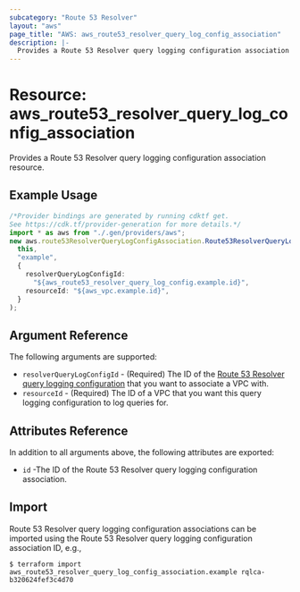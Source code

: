 ```yaml
---
subcategory: "Route 53 Resolver"
layout: "aws"
page_title: "AWS: aws_route53_resolver_query_log_config_association"
description: |-
  Provides a Route 53 Resolver query logging configuration association resource.
---
```


# Resource: aws\_route53\_resolver\_query\_log\_config\_association

Provides a Route 53 Resolver query logging configuration association resource.

## Example Usage

```typescript
/*Provider bindings are generated by running cdktf get.
See https://cdk.tf/provider-generation for more details.*/
import * as aws from "./.gen/providers/aws";
new aws.route53ResolverQueryLogConfigAssociation.Route53ResolverQueryLogConfigAssociation(
  this,
  "example",
  {
    resolverQueryLogConfigId:
      "${aws_route53_resolver_query_log_config.example.id}",
    resourceId: "${aws_vpc.example.id}",
  }
);

```

## Argument Reference

The following arguments are supported:

* `resolverQueryLogConfigId` - (Required) The ID of the [Route 53 Resolver query logging configuration](route53_resolver_query_log_config.html) that you want to associate a VPC with.
* `resourceId` - (Required) The ID of a VPC that you want this query logging configuration to log queries for.

## Attributes Reference

In addition to all arguments above, the following attributes are exported:

* `id` -The ID of the Route 53 Resolver query logging configuration association.

## Import

Route 53 Resolver query logging configuration associations can be imported using the Route 53 Resolver query logging configuration association ID, e.g.,

```console
$ terraform import aws_route53_resolver_query_log_config_association.example rqlca-b320624fef3c4d70
```
